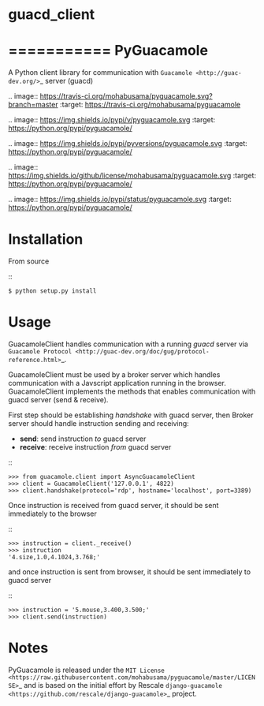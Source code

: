 # guacd_client


===========
PyGuacamole
===========

A Python client library for communication with `Guacamole <http://guac-dev.org/>`_ server (guacd)

.. image:: https://travis-ci.org/mohabusama/pyguacamole.svg?branch=master
    :target: https://travis-ci.org/mohabusama/pyguacamole

.. image:: https://img.shields.io/pypi/v/pyguacamole.svg
   :target: https://python.org/pypi/pyguacamole/

.. image:: https://img.shields.io/pypi/pyversions/pyguacamole.svg
   :target: https://python.org/pypi/pyguacamole/

.. image:: https://img.shields.io/github/license/mohabusama/pyguacamole.svg
   :target: https://python.org/pypi/pyguacamole/

.. image:: https://img.shields.io/pypi/status/pyguacamole.svg
   :target: https://python.org/pypi/pyguacamole/


Installation
============

From source

::

    $ python setup.py install


Usage
=====

GuacamoleClient handles communication with a running *guacd* server via `Guacamole Protocol <http://guac-dev.org/doc/gug/protocol-reference.html>`_.

GuacamoleClient must be used by a broker server which handles communication with a Javscript application running in the browser. GuacamoleClient implements the methods that enables communication with guacd server (send & receive).

First step should be establishing *handshake* with guacd server, then
Broker server should handle instruction sending and receiving:

- **send**: send instruction *to* guacd server
- **receive**: receive instruction *from* guacd server

::

    >>> from guacamole.client import AsyncGuacamoleClient
    >>> client = GuacamoleClient('127.0.0.1', 4822)
    >>> client.handshake(protocol='rdp', hostname='localhost', port=3389)


Once instruction is received from guacd server, it should be sent immediately to the browser

::

    >>> instruction = client._receive()
    >>> instruction
    '4.size,1.0,4.1024,3.768;'

and once instruction is sent from browser, it should be sent immediately to guacd server

::

    >>> instruction = '5.mouse,3.400,3.500;'
    >>> client.send(instruction)


Notes
=====

PyGuacamole is released under the `MIT License <https://raw.githubusercontent.com/mohabusama/pyguacamole/master/LICENSE>`_ and is based on the initial effort by Rescale `django-guacamole <https://github.com/rescale/django-guacamole>`_ project.
